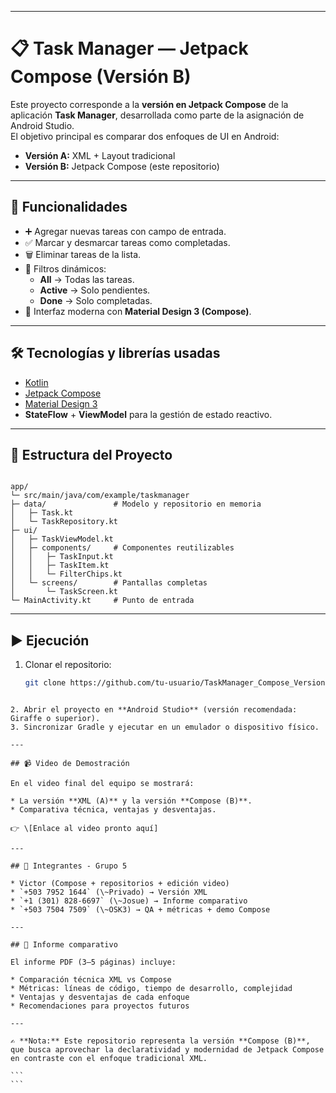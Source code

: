 
---


# 📋 Task Manager — Jetpack Compose (Versión B)

Este proyecto corresponde a la **versión en Jetpack Compose** de la aplicación **Task Manager**, desarrollada como parte de la asignación de Android Studio.  
El objetivo principal es comparar dos enfoques de UI en Android:
- **Versión A:** XML + Layout tradicional
- **Versión B:** Jetpack Compose (este repositorio)

---

## 🚀 Funcionalidades

- ➕ Agregar nuevas tareas con campo de entrada.
- ✅ Marcar y desmarcar tareas como completadas.
- 🗑️ Eliminar tareas de la lista.
- 🔎 Filtros dinámicos:
  - **All** → Todas las tareas.
  - **Active** → Solo pendientes.
  - **Done** → Solo completadas.
- 🎨 Interfaz moderna con **Material Design 3 (Compose)**.

---

## 🛠️ Tecnologías y librerías usadas

- [Kotlin](https://kotlinlang.org/)  
- [Jetpack Compose](https://developer.android.com/jetpack/compose)  
- [Material Design 3](https://m3.material.io/)  
- **StateFlow** + **ViewModel** para la gestión de estado reactivo.

---

## 📂 Estructura del Proyecto

```

app/
└─ src/main/java/com/example/taskmanager
├─ data/               # Modelo y repositorio en memoria
│   ├─ Task.kt
│   └─ TaskRepository.kt
├─ ui/
│   ├─ TaskViewModel.kt
│   ├─ components/     # Componentes reutilizables
│   │   ├─ TaskInput.kt
│   │   ├─ TaskItem.kt
│   │   └─ FilterChips.kt
│   └─ screens/        # Pantallas completas
│       └─ TaskScreen.kt
└─ MainActivity.kt     # Punto de entrada

````

---

## ▶️ Ejecución

1. Clonar el repositorio:
   ```bash
   git clone https://github.com/tu-usuario/TaskManager_Compose_VersionB.git
````

2. Abrir el proyecto en **Android Studio** (versión recomendada: Giraffe o superior).
3. Sincronizar Gradle y ejecutar en un emulador o dispositivo físico.

---

## 📹 Video de Demostración

En el video final del equipo se mostrará:

* La versión **XML (A)** y la versión **Compose (B)**.
* Comparativa técnica, ventajas y desventajas.

👉 \[Enlace al video pronto aquí]

---

## 👥 Integrantes - Grupo 5

* Victor (Compose + repositorios + edición video)
* `+503 7952 1644` (\~Privado) → Versión XML
* `+1 (301) 828-6697` (\~Josue) → Informe comparativo
* `+503 7504 7509` (\~OSK3) → QA + métricas + demo Compose

---

## 📑 Informe comparativo

El informe PDF (3–5 páginas) incluye:

* Comparación técnica XML vs Compose
* Métricas: líneas de código, tiempo de desarrollo, complejidad
* Ventajas y desventajas de cada enfoque
* Recomendaciones para proyectos futuros

---

✍️ **Nota:** Este repositorio representa la versión **Compose (B)**, que busca aprovechar la declaratividad y modernidad de Jetpack Compose en contraste con el enfoque tradicional XML.

```
```
